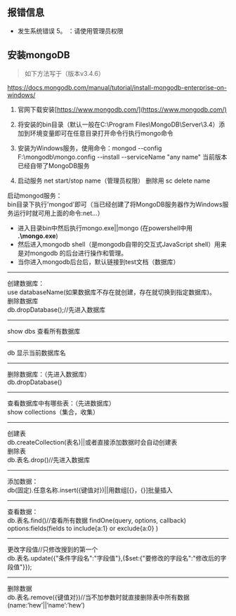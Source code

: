 ## 报错信息
- 发生系统错误 5。 ：请使用管理员权限

## 安装mongoDB
> 如下方法写于（版本v3.4.6）

https://docs.mongodb.com/manual/tutorial/install-mongodb-enterprise-on-windows/

1. 官网下载安装[https://www.mongodb.com/](https://www.mongodb.com/)

2. 将安装的bin目录（默认一般在C:\Program Files\MongoDB\Server\3.4）添加到环境变量即可在任意目录打开命令行执行mongo命令

3. 安装为Windows服务，使用命令：mongod --config F:\mongodb\mongo.config --install --serviceName "any name" 当前版本已经自带了MongoDB服务

4. 启动服务  net start/stop name（管理员权限）    删除用  sc delete name 


启动mongod服务：  
bin目录下执行'mongod'即可（当已经创建了将MongoDB服务器作为Windows服务运行时就可用上面的命令:net...）

- 进入目录bin中然后执行mongo.exe||mongo (在powershell中用 **.\mongo.exe**)
- 然后进入mongodb shell（是mongodb自带的交互式JavaScript shell）用来是对mongodb 的后台进行操作和管理。  
- 当你进入mongodb后台后，默认链接到test文档（数据库）


---
创建数据库：  
use databaseName(如果数据库不存在就创建，存在就切换到指定数据库)。  
删除数据库  
	db.dropDatabase();//先进入数据库
	
---
show dbs  查看所有数据库

---
db 显示当前数据库名

---
删除数据库：（先进入数据库）    
db.dropDatabase()

---
查看数据库中有哪些表：（先进数据库）  
show collections（集合，收集）

---
创建表  
db.createCollection(表名)||或者直接添加数据时会自动创建表  
删除表  
db.表名.drop()//先进入数据库

---
添加数据：  
db(固定).任意名称.insert({键值对})||用数组[{}，{}]批量插入  

---
查看数据：  
db.表名.find()//查看所有数据
findOne(query, options, callback)  
options:fields(fields to include{a:1} or exclude{a:0} ) 

--- 
更改字段值//只修改搜到的第一个  
db.表名.update({"条件字段名":"字段值"},{$set:{"要修改的字段名":"修改后的字段值"}});

---
删除数据  
db.表名.remove({键值对})//当不加参数时就直接删除表中所有数据(name:’hew’||’name’:’hew’)
